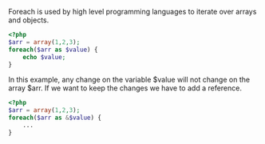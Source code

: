 Foreach is used by high level programming languages to iterate over arrays and objects.

```php
<?php
$arr = array(1,2,3);
foreach($arr as $value) {
    echo $value;
}
```

In this example, any change on the variable $value will not change on the array $arr. If we want to keep the changes we have to add a reference.

```php
<?php
$arr = array(1,2,3);
foreach($arr as &$value) {
    ...
}
```